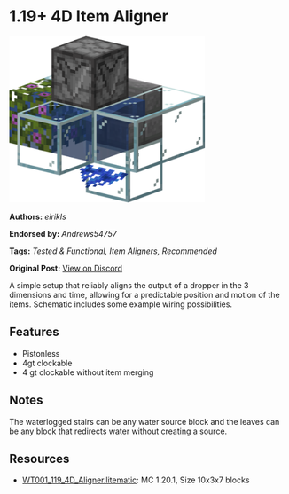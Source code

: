 # 1.19+ 4D Item Aligner
<img alt="119_4D_Aligner.png" src="images/119_4D_Aligner.png?raw=1" height="300px">

**Authors:** *eirikls*

**Endorsed by:** *Andrews54757*

**Tags:** *Tested & Functional, Item Aligners, Recommended*

**Original Post:** [View on Discord](https://discord.com/channels/1375556143186837695/1388178536832962632)

A simple setup that reliably aligns the output of a dropper in the 3 dimensions and time, allowing for a predictable position and motion of the items. Schematic includes some example wiring possibilities.

## Features
- Pistonless
- 4gt clockable
- 4 gt clockable without item merging

## Notes
The waterlogged stairs can be any water source block and the leaves can be any block that redirects water without creating a source.

## Resources
- [WT001_119_4D_Aligner.litematic](attachments/WT001_119_4D_Aligner.litematic): MC 1.20.1, Size 10x3x7 blocks
